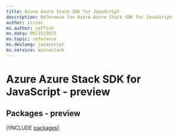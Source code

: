 ```yaml
---
title: Azure Azure Stack SDK for JavaScript
description: Reference for Azure Azure Stack SDK for JavaScript
author: xirzec
ms.author: jeffish
ms.data: 09/25/2023
ms.topic: reference
ms.devlang: javascript
ms.service: azurestack
---
```

# Azure Azure Stack SDK for JavaScript - preview
## Packages - preview
[!INCLUDE [packages](azure-stack-index.md)]
